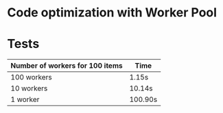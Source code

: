 # Code optimization with Worker Pool

# Tests
| Number of workers for 100 items | Time    |
|---------------------------------|---------|
| 100 workers                     | 1.15s   |
| 10 workers                      | 10.14s  |
| 1 worker                        | 100.90s |